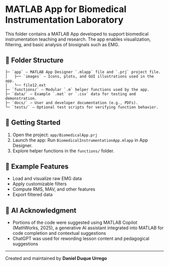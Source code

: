 # MATLAB App for Biomedical Instrumentation Laboratory

This folder contains a MATLAB App developed to support biomedical instrumentation teaching and research. The app enables visualization, filtering, and basic analysis of biosignals such as EMG.

## 📂 Folder Structure

	├─ `app` – MATLAB App Designer `.mlapp` file and `.prj` project file.
	│   ├── `images` – Icons, plots, and GUI illustrations used in the app.
	│   └── file12.ext
	├─ `functions/` – Modular `.m` helper functions used by the app.
	├─ `data/` – Example `.mat` or `.csv` data for testing and demonstration.
	├─ `docs/` – User and developer documentation (e.g., PDFs).
	└─ `tests/` – Optional test scripts for verifying function behavior.

## 🚀 Getting Started

1. Open the project: `app/BiomedicalApp.prj`
2. Launch the app: Run `BiomedicalInstrumentationApp.mlapp` in App Designer.
3. Explore helper functions in the `functions/` folder.

## 🧪 Example Features

- Load and visualize raw EMG data
- Apply customizable filters
- Compute RMS, MAV, and other features
- Export filtered data


## 💬 AI Acknowledgment
- Portions of the code were suggested using MATLAB Copilot 
(MathWorks, 2025), a generative AI assistant integrated into MATLAB for 
code completion and contextual suggestions
- ChatGPT was used for rewording lesson content and pedagogical suggestions

---

Created and maintained by **Daniel Duque Urrego**
